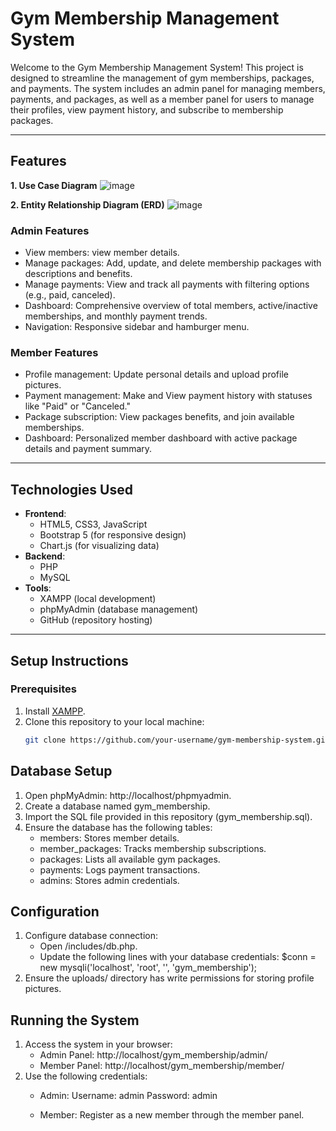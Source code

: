 # **Gym Membership Management System**

Welcome to the Gym Membership Management System! This project is designed to streamline the management of gym memberships, packages, and payments. The system includes an admin panel for managing members, payments, and packages, as well as a member panel for users to manage their profiles, view payment history, and subscribe to membership packages.

---

## **Features**
**1. Use Case Diagram**
![image](https://github.com/user-attachments/assets/ef321267-035b-4eda-b6d5-7aed1e5dd561)

**2. Entity Relationship Diagram (ERD)**
![image](https://github.com/user-attachments/assets/23c259dd-1019-4d23-9ba6-0ee516db47da)


### Admin Features
- View members: view member details.
- Manage packages: Add, update, and delete membership packages with descriptions and benefits.
- Manage payments: View and track all payments with filtering options (e.g., paid, canceled).
- Dashboard: Comprehensive overview of total members, active/inactive memberships, and monthly payment trends.
- Navigation: Responsive sidebar and hamburger menu.

### Member Features
- Profile management: Update personal details and upload profile pictures.
- Payment management: Make and View payment history with statuses like "Paid" or "Canceled."
- Package subscription: View packages benefits, and join available memberships.
- Dashboard: Personalized member dashboard with active package details and payment summary.

---

## **Technologies Used**

- **Frontend**:
  - HTML5, CSS3, JavaScript
  - Bootstrap 5 (for responsive design)
  - Chart.js (for visualizing data)
- **Backend**:
  - PHP
  - MySQL
- **Tools**:
  - XAMPP (local development)
  - phpMyAdmin (database management)
  - GitHub (repository hosting)

---

## **Setup Instructions**

### Prerequisites
1. Install [XAMPP](https://www.apachefriends.org/index.html).
2. Clone this repository to your local machine:
   ```bash
   git clone https://github.com/your-username/gym-membership-system.git

## **Database Setup**
1. Open phpMyAdmin: http://localhost/phpmyadmin.
2. Create a database named gym_membership.
3. Import the SQL file provided in this repository (gym_membership.sql).
4. Ensure the database has the following tables:
    - members: Stores member details.
    - member_packages: Tracks membership subscriptions.
    - packages: Lists all available gym packages.
    - payments: Logs payment transactions.
    - admins: Stores admin credentials.
  
## **Configuration**
1. Configure database connection:
    - Open /includes/db.php.
    - Update the following lines with your database credentials:
      $conn = new mysqli('localhost', 'root', '', 'gym_membership');
2. Ensure the uploads/ directory has write permissions for storing profile pictures.

## **Running the System**
1. Access the system in your browser:
    - Admin Panel: http://localhost/gym_membership/admin/
    - Member Panel: http://localhost/gym_membership/member/
2. Use the following credentials:
   - Admin:
   Username: admin
   Password: admin

   - Member:
   Register as a new member through the member panel.
